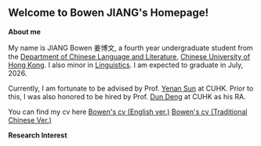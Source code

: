 Welcome to Bowen JIANG's Homepage!
---

**About me**


My name is JIANG Bowen 姜博文, a fourth year undergraduate student from the [Department of Chinese Language and Literature](https://www.chi.cuhk.edu.hk), [Chinese University of Hong Kong](https://www.cuhk.edu.hk/english/index.html). I also minor in [Linguistics](https://ling.cuhk.edu.hk). I am expected to graduate in July, 2026.

Currently, I am fortunate to be advised by Prof. [Yenan Sun](https://yenan09.github.io) at CUHK. Prior to this, I was also honored to be hired by Prof. [Dun Deng](https://www.chi.cuhk.edu.hk/profile/prof-deng-dun/) at CUHK as his RA.

You can find my cv here [Bowen's cv (English ver.)](../assets/CV_BowenJIANG_Eng_20241223.pdf) [Bowen's cv (Traditional Chinese Ver.)](../assets/CV_BowenJIANG_Chi_20241223.pdf)

**Research Interest**


